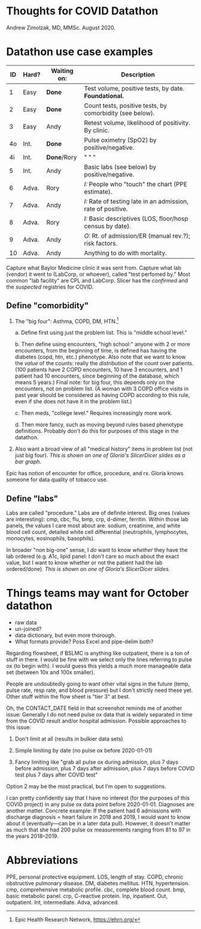 Thoughts for COVID Datathon
=======

Andrew Zimolzak, MD, MMSc. August 2020.

Datathon use case examples
========

|ID| Hard? | Waiting on:   | Description                                                 |
|--|-------|---------------|-------------------------------------------------------------|
|1 | Easy  | **Done**      | Test volume, positive tests, by date. **Foundational.**     |
|2 | Easy  | **Done**      | Count tests, positive tests, by comorbidity (see below).    |
|3 | Easy  | Andy          | Retest volume, likelihood of positivity. By clinic.         |
|4o| Int.  | **Done**      | Pulse oximetry (SpO2) by positive/negative.                 |
|4i| Int.  | **Done**/Rory | " " "                                                       |
|5 | Int.  | Andy          | Basic labs (see below) by positive/negative.                |
|6 | Adva. | Rory          | *I:* People who "touch" the chart (PPE estimate).           |
|7 | Adva. | Andy          | *I:* Rate of testing late in an admission, rate of positive.|
|8 | Adva. | Rory          | *I:* Basic descriptives (LOS, floor/hosp census by date).   |
|9 | Adva. | Andy          | *O:* Rt. of admission/ER (manual rev.?); risk factors.      |
|10| Adva. | Andy          | Anything to do with mortality.                              |

Capture what Baylor Medicine clinic it was sent from. Capture what lab
(vendor) it went to (LabCorp, or whoever), called "test perfomed by."
Most common "lab facility" are CPL and LabCorp. Slicer has the
*confirmed* and the *suspected* registries for COVID.

Define "comorbidity"
--------

1. The "big four": Asthma, COPD, DM, HTN.[^ehrn]

    a. Define first using just the problem list. This is "middle
    school level."

    b. Then define using encounters, "high school:" anyone with 2 or more
    encounters, from the beginning of time, is defined has having the
    diabetes (copd, htn, etc.) phenotype. Also note that we want to
    know the *value* of the counts: really the *distribution* of the
    count over patients. (100 patients have 2 COPD encounters, 10 have
    3 encounters, and 1 patient had 10 encounters, since beginning of
    the database, which means 5 years.) Final note: for big four, this
    depends only on the encounters, not on problem list. (A woman with 3
    COPD office visits in past year should be considered as having
    COPD according to this rule, even if she does not have it in the
    problem list.)

    c. Then meds, "college level." Requires increasingly more work.

    d. Then more fancy, such as moving beyond rules based phenotype
    definitions. Probably don't do this for purposes of this stage in
    the datathon.

2. Also want a broad view of all "medical history" items in problem
list (not just big four). *This is shown on one of Gloria's SlicerDicer
slides as a bar graph.*

Epic has notion of encounter for office, procedure, and rx. Gloria
knows someone for data quality of tobacco use.

Define "labs"
--------

Labs are called "procedure." Labs are of definite interest. Big ones
(values are interesting): cmp, cbc, flu, bmp, crp, d-dimer, ferritin. Within
those lab panels, the values I care most about are: sodium,
creatinine, and white blood cell count, detailed white cell
differential (neutrophils, lymphocytes, monocytes, eosinophils,
basophils).

In broader "non big-one" sense, I *do* want to know *whether* they
have the lab ordered (e.g. A1c, lipid panel: I don't care so much
about the exact value, but I want to know whether or not the patient
had the lab ordered/done). *This is shown on one of Gloria's
SlicerDicer slides.*

[^ehrn]: Epic Health Research Network, https://ehrn.org/




Things teams may want for October datathon
==========

- raw data
- un-joined?
- data dictionary, but even more thorough.
- What formats provide? Poss Excel and pipe-delim both?

Regarding flowsheet, if BSLMC is anything like outpatient, there is a ton of stuff in there. I would be fine with we select only the lines referring to pulse ox (to begin with). I would guess this yields a much more manageable data set (between 10x and 100x smaller).

People are undoubtedly going to want other vital signs in the future (temp, pulse rate, resp rate, and blood pressure) but I don't strictly need these yet. Other stuff within the flow sheet is "tier 3" at best.

Oh, the CONTACT_DATE field in that screenshot reminds me of another issue: Generally I do not need pulse ox data that is widely separated in time from the COVID result and/or hospital admission. Possible approaches to this issue:

1. Don't limit at all (results in bulkier data sets)

2. Simple limiting by date (no pulse ox before 2020-01-01)

3. Fancy limiting like "grab all pulse ox during admission, plus 7 days before admission, plus 7 days after admission, plus 7 days before COVID test plus 7 days after COVID test"

Option 2 may be the most practical, but I'm open to suggestions.

I can pretty confidently say that I have no interest (for the purposes of this COVID project) in any pulse ox data point before 2020-01-01. Diagnoses are another matter. Concrete example: If the patient had 6 admissions with discharge diagnosis = heart failure in 2018 and 2019, I would want to know about it (eventually—can be in a later data pull). However, it doesn't matter as much that she had 200 pulse ox measurements ranging from 81 to 97 in the years 2018–2019.




Abbreviations
========

PPE, personal protective equipment. LOS, length of stay. COPD, chronic
obstructive pulmonary disease. DM, diabetes mellitus. HTN,
hypertension. cmp, comprehensive metabolic profile. cbc, complete
blood count. bmp, basic metabolic panel. crp, C-reactive protein. Inp,
inpatient. Out, outpatient. Int, intermediate. Adva, advanced.
